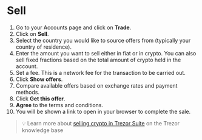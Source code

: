 # Sell

1. Go to your Accounts page and click on **Trade**.
2. Click on **Sell**.
3. Select the country you would like to source offers from (typically your country of residence).
4. Enter the amount you want to sell either in fiat or in crypto. You can also sell fixed fractions based on the total amount of crypto held in the account.
5. Set a fee. This is a network fee for the transaction to be carried out.
6. Click **Show offers**.
7. Compare available offers based on exchange rates and payment methods.
8. Click **Get this offer**.
9. **Agree** to the terms and conditions.
10. You will be shown a link to open in your browser to complete the sale.

> 💡 Learn more about [selling crypto in Trezor Suite](https://trezor.io/learn/a/sell-crypto-in-trezor-suite) on the Trezor knowledge base
